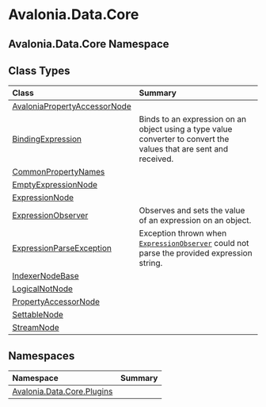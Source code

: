 # Avalonia.Data.Core

## Avalonia.Data.Core Namespace

## Class Types <a id="ClassTypes"></a>

| Class | Summary |
| :--- | :--- |
| [AvaloniaPropertyAccessorNode](http://reference.avaloniaui.net/api/Avalonia.Data.Core/AvaloniaPropertyAccessorNode) |  |
| [BindingExpression](http://reference.avaloniaui.net/api/Avalonia.Data.Core/BindingExpression) | Binds to an expression on an object using a type value converter to convert the values that are sent and received. |
| [CommonPropertyNames](http://reference.avaloniaui.net/api/Avalonia.Data.Core/CommonPropertyNames) |  |
| [EmptyExpressionNode](http://reference.avaloniaui.net/api/Avalonia.Data.Core/EmptyExpressionNode) |  |
| [ExpressionNode](http://reference.avaloniaui.net/api/Avalonia.Data.Core/ExpressionNode) |  |
| [ExpressionObserver](http://reference.avaloniaui.net/api/Avalonia.Data.Core/ExpressionObserver) | Observes and sets the value of an expression on an object. |
| [ExpressionParseException](http://reference.avaloniaui.net/api/Avalonia.Data.Core/ExpressionParseException) | Exception thrown when [`ExpressionObserver`](http://reference.avaloniaui.net/api/Avalonia.Data.Core/ExpressionObserver) could not parse the provided expression string. |
| [IndexerNodeBase](http://reference.avaloniaui.net/api/Avalonia.Data.Core/IndexerNodeBase) |  |
| [LogicalNotNode](http://reference.avaloniaui.net/api/Avalonia.Data.Core/LogicalNotNode) |  |
| [PropertyAccessorNode](http://reference.avaloniaui.net/api/Avalonia.Data.Core/PropertyAccessorNode) |  |
| [SettableNode](http://reference.avaloniaui.net/api/Avalonia.Data.Core/SettableNode) |  |
| [StreamNode](http://reference.avaloniaui.net/api/Avalonia.Data.Core/StreamNode) |  |

## Namespaces <a id="Namespaces"></a>

| Namespace | Summary |
| :--- | :--- |
| [Avalonia.Data.Core.Plugins](avalonia-ui-framework-26.md) |  |

